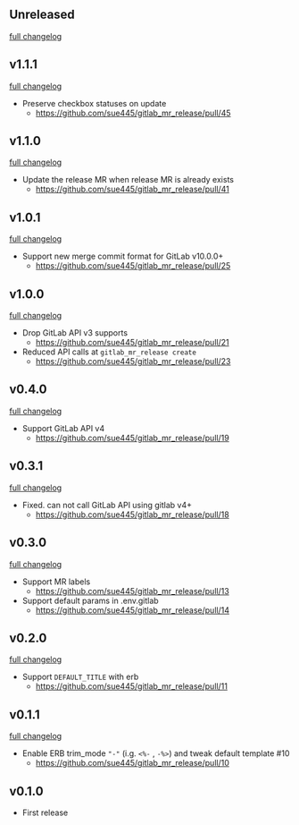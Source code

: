 ## Unreleased
[full changelog](http://github.com/sue445/gitlab_mr_release/compare/v1.1.1...master)

## v1.1.1
[full changelog](http://github.com/sue445/gitlab_mr_release/compare/v1.1.0...v1.1.1)

* Preserve checkbox statuses on update
  * https://github.com/sue445/gitlab_mr_release/pull/45

## v1.1.0
[full changelog](http://github.com/sue445/gitlab_mr_release/compare/v1.0.1...v1.1.0)

* Update the release MR when release MR is already exists
  * https://github.com/sue445/gitlab_mr_release/pull/41

## v1.0.1
[full changelog](http://github.com/sue445/gitlab_mr_release/compare/v1.0.0...v1.0.1)

* Support new merge commit format for GitLab v10.0.0+
  * https://github.com/sue445/gitlab_mr_release/pull/25

## v1.0.0
[full changelog](http://github.com/sue445/gitlab_mr_release/compare/v0.4.0...v1.0.0)

* Drop GitLab API v3 supports
  * https://github.com/sue445/gitlab_mr_release/pull/21
* Reduced API calls at `gitlab_mr_release create`
  * https://github.com/sue445/gitlab_mr_release/pull/23

## v0.4.0
[full changelog](http://github.com/sue445/gitlab_mr_release/compare/v0.3.1...v0.4.0)

* Support GitLab API v4
  * https://github.com/sue445/gitlab_mr_release/pull/19

## v0.3.1
[full changelog](http://github.com/sue445/gitlab_mr_release/compare/v0.3.0...v0.3.1)

* Fixed. can not call GitLab API using gitlab v4+
  * https://github.com/sue445/gitlab_mr_release/pull/18

## v0.3.0
[full changelog](http://github.com/sue445/gitlab_mr_release/compare/v0.2.0...v0.3.0)

* Support MR labels
  * https://github.com/sue445/gitlab_mr_release/pull/13
* Support default params in .env.gitlab
  * https://github.com/sue445/gitlab_mr_release/pull/14

## v0.2.0
[full changelog](http://github.com/sue445/gitlab_mr_release/compare/v0.1.1...v0.2.0)

* Support `DEFAULT_TITLE` with erb
  * https://github.com/sue445/gitlab_mr_release/pull/11

## v0.1.1
[full changelog](http://github.com/sue445/gitlab_mr_release/compare/v0.1.0...v0.1.1)

* Enable ERB trim_mode `"-"` (i.g. `<%-` , `-%>`) and tweak default template #10
  * https://github.com/sue445/gitlab_mr_release/pull/10

## v0.1.0
* First release
